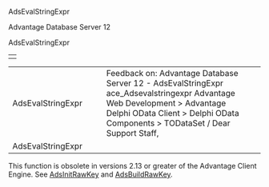 AdsEvalStringExpr




Advantage Database Server 12  

AdsEvalStringExpr

|  |
| --- |
|  |

|  |  |  |  |  |
| --- | --- | --- | --- | --- |
| AdsEvalStringExpr |  |  | Feedback on: Advantage Database Server 12 - AdsEvalStringExpr ace\_Adsevalstringexpr Advantage Web Development > Advantage Delphi OData Client > Delphi OData Components > TODataSet / Dear Support Staff, |  |
| AdsEvalStringExpr |  |  |  |  |

This function is obsolete in versions 2.13 or greater of the Advantage Client Engine. See [AdsInitRawKey](ace_adsinitrawkey.htm) and [AdsBuildRawKey](ace_adsbuildrawkey.htm).